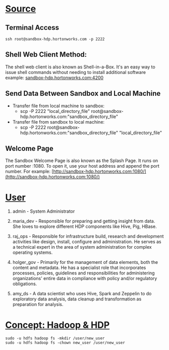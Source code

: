 # [Source](https://www.cloudera.com/tutorials/learning-the-ropes-of-the-hdp-sandbox.html)

## Terminal Access

```
ssh root@sandbox-hdp.hortonworks.com -p 2222
```

## Shell Web Client Method:
The shell web client is also known as Shell-in-a-Box. It's an easy way to issue shell commands without needing to install additional software
example: [sandbox-hdp.hortonworks.com:4200](sandbox-hdp.hortonworks.com:4200)

## Send Data Between Sandbox and Local Machine
<ul>
    <li>
        Transfer file from local machine to sandbox:
        <ul>
            <li>
                scp -P 2222 "local_directory_file" root@sandbox-hdp.hortonworks.com:"sandbox_directory_file"
            </li>
        </ul>
    </li>
    <li>
        Transfer file from sandbox to local machine:
        <ul>
            <li>
                scp -P 2222 root@sandbox-hdp.hortonworks.com:"sandbox_directory_file" "local_directory_file"
            </li>
        </ul>
    </li>
</ul>

## Welcome Page
The Sandbox Welcome Page is also known as the Splash Page. It runs on port number :1080. To open it, use your host address and append the port number. For example: [http://sandbox-hdp.hortonworks.com:1080/](http://sandbox-hdp.hortonworks.com:1080/)



# [User](https://www.cloudera.com/tutorials/learning-the-ropes-of-the-hdp-sandbox.html#appendix-a-reference-sheet)
1. admin - System Administrator

2. maria_dev - Responsible for preparing and getting insight from data. She loves to explore different HDP components like Hive, Pig, HBase.

3. raj_ops - Responsible for infrastructure build, research and development activities like design, install, configure and administration. He serves as a technical expert in the area of system administration for complex operating systems.

4. holger_gov - Primarily for the management of data elements, both the content and metadata. He has a specialist role that incorporates processes, policies, guidelines and responsibilities for administering organizations' entire data in compliance with policy and/or regulatory obligations.

5. amy_ds - A data scientist who uses Hive, Spark and Zeppelin to do exploratory data analysis, data cleanup and transformation as preparation for analysis.

# [Concept: Hadoop & HDP](https://www.cloudera.com/tutorials/getting-started-with-hdp-sandbox/1.html)



```
sudo -u hdfs hadoop fs -mkdir /user/new_user
sudo -u hdfs hadoop fs -chown new_user /user/new_user
```